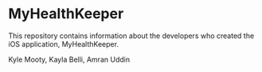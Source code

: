 # MyHealthKeeper
This repository contains information about the developers who created the iOS application, MyHealthKeeper.

Kyle Mooty, Kayla Belli, Amran Uddin
